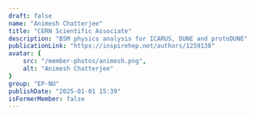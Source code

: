 ```yaml
---
draft: false
name: "Animesh Chatterjee"
title: "CERN Scientific Associate"
description: "BSM physics analysis for ICARUS, DUNE and protoDUNE"
publicationLink: "https://inspirehep.net/authors/1259138"
avatar: {
    src: "/member-photos/animesh.png",
    alt: "Animesh Chatterjee"
}
group: "EP-NU"
publishDate: "2025-01-01 15:39"
isFormerMember: false
---
```

